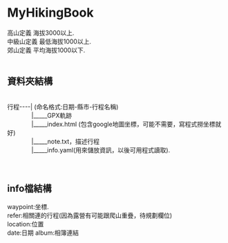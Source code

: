 # MyHikingBook


高山定義 海拔3000以上.  
中級山定義 最低海拔1000以上.  
郊山定義 平均海拔1000以下.
&emsp;  
&emsp;  


## 資料夾結構
&emsp;  
行程----|  (命名格式:日期-縣市-行程名稱)  
&emsp;&emsp;&emsp;&emsp;\|\_\_\_\_\_GPX軌跡   
&emsp;&emsp;&emsp;&emsp;\|\_\_\_\_\_index.html (包含google地圖坐標，可能不需要，寫程式撈坐標就好)      
&emsp;&emsp;&emsp;&emsp;\|\_\_\_\_\_note.txt，描述行程  
&emsp;&emsp;&emsp;&emsp;\|\_\_\_\_\_info.yaml(用來儲放資訊，以後可用程式讀取).
&emsp;  
&emsp;  
&emsp;  



## info檔結構 
 waypoint\:坐標.  
 refer\:相關連的行程(因為露營有可能跟爬山重疊，待規劃欄位)   
location\:位置    
date\:日期
album\:相簿連結